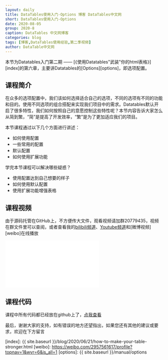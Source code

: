 ```yaml
---
layout: daily
title: DataTables使用入门-Options 博客 DataTables中文网
short: DataTables使用入门-Options
date: 2020-08-05
group: 2020-8
caption: DataTables 中文网博客
categories: blog
tags: [博客,DataTables使用经验,第二季视频]
author: DataTable中文网
---
```


本节为Datatables入门第二期 —— [《使用Datatables"武装"你的html表格》][index]的第六章，主要讲Datatables的[Options][options]，即选项配置。

## 课程简介

在众多的选项配置中，我们该如何选择适合自己的选项，不同的选项有不同的功能和目的。使用不同选项的组合搭配来实现我们项目中的需求。Datatables默认开启了很多特性，我们如何按照自己的意愿控制这些特性呢？本节内容告诉大家怎么从简到繁，“简”是提高了开发效率，“繁”是为了更加适应我们的项目。
<!--more-->

本节课程通过以下几个方面进行讲述：

- 如何使用配置
- 一些常用的配置
- 默认配置
- 如何使用扩展功能

学完本节课程可以解决哪些疑惑？

- 使用配置达到自己想要的样子
- 如何使用默认配置
- 使用扩展功能增强表格

## 课程视频

由于源码托管在GitHub上，不方便传大文件，观看视频请加群20779435，视频在群文件里可以查阅，或者查看我的[bilibili频道][bilibili]、[Youtube频道][youtube]和[微博视频][weibo]在线播放


<iframe flag="bilibili" src="//player.bilibili.com/player.html?aid=499070022&bvid=BV1LK411n7Px&cid=220895109&page=1" scrolling="no" border="0" frameborder="no" framespacing="0" allowfullscreen="true"> </iframe>


## 课程代码

课程中所有代码都已经放在github上了，[点我查看][github]

最后，谢谢大家的支持，如有错误的地方还望指出，如果您还有其他的建议或要求，欢迎在下方留言


[youtube]: https://www.youtube.com/playlist?list=PLfl1Raz12t6s43Fb--qDoIsBPKHEme7FO
[bilibili]: https://space.bilibili.com/618644465/channel/detail?cid=133983
[github]: https://github.com/ssy341/datatables-season2/tree/master/example07
[index]: {{ site.baseurl }}/blog/2020/06/21/how-to-make-your-table-stronger.html
[weibo]: https://weibo.com/2957561617/profile?topnav=1&wvr=6&is_all=1
[options]: {{ site.baseurl }}/manual/options